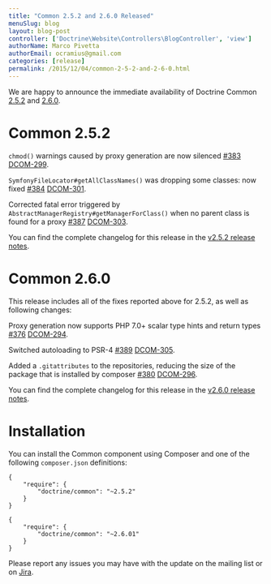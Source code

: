 ```yaml
---
title: "Common 2.5.2 and 2.6.0 Released"
menuSlug: blog
layout: blog-post
controller: ['Doctrine\Website\Controllers\BlogController', 'view']
authorName: Marco Pivetta
authorEmail: ocramius@gmail.com
categories: [release]
permalink: /2015/12/04/common-2-5-2-and-2-6-0.html
---
```

We are happy to announce the immediate availability of Doctrine Common
[2.5.2](https://github.com/doctrine/common/releases/tag/v2.5.2) and
[2.6.0](https://github.com/doctrine/common/releases/tag/v2.6.0).

Common 2.5.2
============

`chmod()` warnings caused by proxy generation are now silenced
[\#383](https://github.com/doctrine/common/pull/383)
[DCOM-299](http://www.doctrine-project.org/jira/browse/DCOM-299).

`SymfonyFileLocator#getAllClassNames()` was dropping some classes: now
fixed [\#384](https://github.com/doctrine/common/pull/384)
[DCOM-301](http://www.doctrine-project.org/jira/browse/DCOM-301).

Corrected fatal error triggered by
`AbstractManagerRegistry#getManagerForClass()` when no parent class is
found for a proxy [\#387](https://github.com/doctrine/common/pull/387)
[DCOM-303](http://www.doctrine-project.org/jira/browse/DCOM-303).

You can find the complete changelog for this release in the [v2.5.2
release
notes](http://www.doctrine-project.org/jira/projects/DCOM/versions/10820).

Common 2.6.0
============

This release includes all of the fixes reported above for 2.5.2, as well
as following changes:

Proxy generation now supports PHP 7.0+ scalar type hints and return
types [\#376](https://github.com/doctrine/common/pull/376)
[DCOM-294](http://www.doctrine-project.org/jira/browse/DCOM-294).

Switched autoloading to PSR-4
[\#389](https://github.com/doctrine/common/pull/389)
[DCOM-305](http://www.doctrine-project.org/jira/browse/DCOM-305).

Added a `.gitattributes` to the repositories, reducing the size of the
package that is installed by composer
[\#380](https://github.com/doctrine/common/pull/380)
[DCOM-296](http://www.doctrine-project.org/jira/browse/DCOM-296).

You can find the complete changelog for this release in the [v2.6.0
release
notes](http://www.doctrine-project.org/jira/projects/DCOM/versions/10735).

Installation
============

You can install the Common component using Composer and one of the
following `composer.json` definitions:

~~~~ {.sourceCode .json}
{
    "require": {
        "doctrine/common": "~2.5.2"
    }
}
~~~~

~~~~ {.sourceCode .json}
{
    "require": {
        "doctrine/common": "~2.6.01"
    }
}
~~~~

Please report any issues you may have with the update on the mailing
list or on [Jira](http://www.doctrine-project.org/jira).
